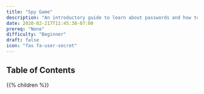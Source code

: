 ```yaml
---
title: "Spy Game"
description: "An introductory guide to learn about passwords and how to create a strong one!"
date: 2020-02-217T11:45:38-07:00
prereq: "None"
difficulty: "Beginner"
draft: false
icon: "fas fa-user-secret"
---
```


## Table of Contents

{{% children %}}

